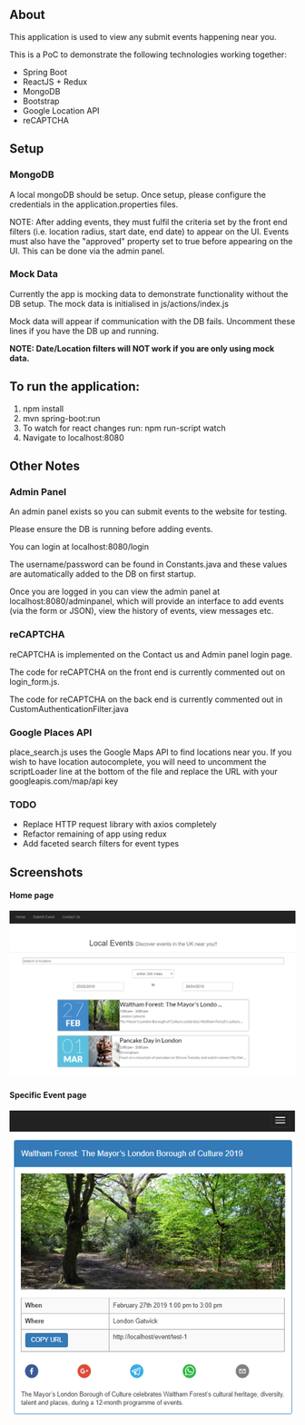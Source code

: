 ## About

This application is used to view any submit events happening near you.

This is a PoC  to demonstrate the following technologies working
together:
* Spring Boot
* ReactJS + Redux
* MongoDB
* Bootstrap
* Google Location API
* reCAPTCHA

## Setup

### MongoDB

A local mongoDB should be setup. Once setup, please configure the 
credentials in the application.properties files.

NOTE: After adding events, they must fulfil the criteria set by the front end filters
(i.e. location radius, start date, end date) to appear on the UI. 
Events must also have the "approved" property set to true before appearing on the UI.
This can be done via the admin panel.


### Mock Data

Currently the app is mocking data to demonstrate functionality
without the DB setup. The mock data is initialised in js/actions/index.js

Mock data will appear if communication with the DB fails.
Uncomment these lines if you have the DB up and running.

**NOTE: Date/Location filters will NOT work if you are only using mock data.** 




## To run the application:

1. npm install
2. mvn spring-boot:run
3. To watch for react changes run: npm run-script watch
4. Navigate to localhost:8080


## Other Notes

### Admin Panel
An admin panel exists so you can submit events to the website for testing.

Please ensure the DB is running before adding events.

You can login at localhost:8080/login

The username/password can be found in Constants.java and these values are automatically
added to the DB on first startup.

Once you are logged in you can view the admin panel at localhost:8080/adminpanel, which
will provide an interface to add events (via the form or JSON), view the history of events,
view messages etc.

### reCAPTCHA
reCAPTCHA is implemented on the Contact us and Admin panel login
page. 

The code for reCAPTCHA on the front end is currently commented out on login_form.js.

The code for reCAPTCHA on the back end is currently commented out in CustomAuthenticationFilter.java

### Google Places API
place_search.js uses the Google Maps API to find locations near you.
If you wish to have location autocomplete, you will need to uncomment the scriptLoader 
line at the bottom of the file and replace the URL with your googleapis.com/map/api key

### TODO

* Replace HTTP request library with axios completely
* Refactor remaining of app using redux
* Add faceted search filters for event types

## Screenshots

#### Home page
![Home](images/home.png)


#### Specific Event page
![Event Page](images/event_view.png)